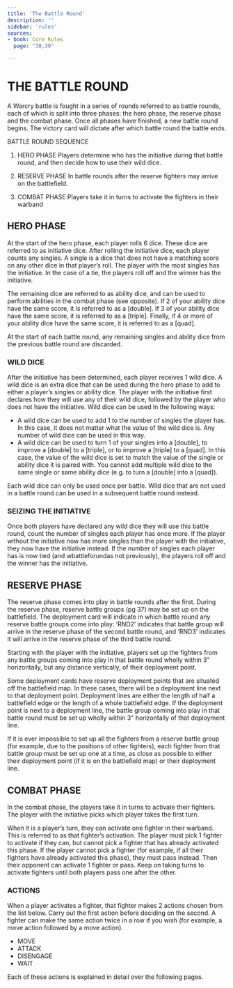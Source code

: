 ```yaml
---
title: 'The Battle Round'
description: ''
sidebar: 'rules'
sources:
- book: Core Rules
  page: "38,39"

---
```


# THE BATTLE ROUND

A Warcry battle is fought in a series of rounds referred to as battle rounds, each of which is split into three phases: the hero phase, the reserve phase and the combat phase. Once all phases have finished, a new battle round begins. The victory card will dictate after which battle round the battle ends. 

BATTLE ROUND SEQUENCE 

1. HERO PHASE 
Players determine who has the initiative during that battle round, and then decide how to use their wild dice. 

2. RESERVE PHASE 
In battle rounds after the reserve fighters may arrive on the battlefield. 

3. COMBAT PHASE Players take it in turns to activate the fighters in their warband 

## HERO PHASE 

At the start of the hero phase, each player rolls 6 dice. These dice are referred to as initiative dice. After rolling the initiative dice, each player counts any singles. A single is a dice that does not have a matching score on any other dice in that player’s roll. The player with the most singles has the initiative. In the case of a tie, the players roll off and the winner has the initiative. 

The remaining dice are referred to as ability dice, and can be used to perform abilities in the combat phase (see opposite). If 2 of your ability dice have the same score, it is referred to as a [double]. If 3 of your ability dice have the same score, it is referred to as a [triple]. Finally, if 4 or more of your ability dice have the same score, it is referred to as a [quad]. 

At the start of each battle round, any remaining singles and ability dice from the previous battle round are discarded. 

### WILD DICE 
After the initiative has been determined, each player receives 1 wild dice. A wild dice is an extra dice that can be used during the hero phase to add to either a player’s singles or ability dice. 
The player with the initiative first declares how they will use any of their wild dice, followed by the player who does not have the initiative. Wild dice can be used in the following ways: 

- A wild dice can be used to add 1 to the number of singles the player has. In this case, it does not matter what the value of the wild dice is. Any number of wild dice can be used in this way. 
- A wild dice can be used to turn 1 of your singles into a [double], to improve a [double] to a [triple], or to improve a [triple] to a [quad]. In this case, the value of the wild dice is set to match the value of the single or ability dice it is paired with. You cannot add multiple wild dice to the same single or same ability dice (e.g. to turn a 
[double] into a [quad]). 

Each wild dice can only be used once per battle. Wild dice that are not used in a battle round can be used in a subsequent battle round instead. 

### SEIZING THE INITIATIVE 

Once both players have declared any wild dice they will use this battle round, count the number of singles each player has once more. If the player without the initiative now has more singles than the player with the initiative, they now have the initiative instead. If the number of singles each player has is now tied (and wbattleforundas not previously), the players roll off and the winner has the initiative. 

## RESERVE PHASE 

The reserve phase comes into play in battle rounds after the first. During the reserve phase, reserve battle groups (pg 37) may be set up on the battlefield. The deployment card will indicate in which battle round any reserve battle groups come into play: ‘RND2’ indicates that battle group will arrive in the reserve phase of the second battle round, and ‘RND3’ indicates it will arrive in the reserve phase of the third battle round. 

Starting with the player with the initiative, players set up the fighters from any battle groups coming into play in that battle round wholly within 3" horizontally, but any distance vertically, of their deployment point. 

Some deployment cards have reserve deployment points that are situated off the battlefield map. In these cases, there will be a deployment line next to that deployment point. Deployment lines are either the length of half a battlefield edge or the length of a whole battlefield edge. If the deployment point is next to a deployment line, the battle group coming into play in that battle round must be set up wholly within 3" horizontally of that deployment line. 

If it is ever impossible to set up all the fighters from a reserve battle group (for example, due to the positions of other fighters), each fighter from that battle group must be set up one at a time, as close as possible to either their deployment point (if it is on the battlefield map) or their deployment line. 

## COMBAT PHASE 

In the combat phase, the players take it in turns to activate their fighters. The player with the initiative picks which player takes the first turn. 

When it is a player’s turn, they can activate one fighter in their warband. This is referred to as that fighter’s activation. The player must pick 1 fighter to activate if they can, but cannot pick a fighter that has already activated this phase. If the player cannot pick a fighter (for example, 
if all their fighters have already activated this phase), they must pass instead. Then their opponent can activate 1 fighter or pass. Keep on taking turns to activate fighters until both players pass one after the other. 

### ACTIONS 

When a player activates a fighter, that fighter makes 2 actions chosen from the list below. Carry out the first action before deciding on the second. A fighter can make the same action twice in a row if you wish (for example, a move action followed by a move action). 

* MOVE 
* ATTACK 
* DISENGAGE 
* WAIT 

Each of these actions is explained in detail over the following pages. 


